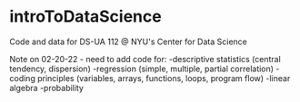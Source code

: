 # introToDataScience
Code and data for DS-UA 112 @  NYU's Center for Data Science

Note on 02-20-22 - need to add code for:
-descriptive statistics (central tendency, dispersion)
-regression (simple, multiple, partial correlation)
-coding principles (variables, arrays, functions, loops, program flow)
-linear algebra 
-probability
